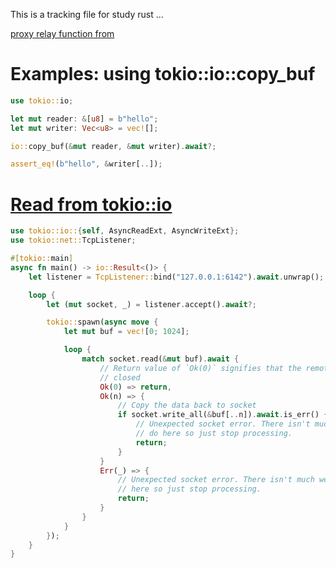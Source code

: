 This is a tracking file for study rust ...

[proxy relay function from](https://github.com/icodesign/proxy-relay/)

# Examples: using tokio::io::copy_buf

```rust
use tokio::io;

let mut reader: &[u8] = b"hello";
let mut writer: Vec<u8> = vec![];

io::copy_buf(&mut reader, &mut writer).await?;

assert_eq!(b"hello", &writer[..]);
```

# [Read from tokio::io](https://skyao.io/learning-tokio/docs/tutorial/io.html)
```rust
use tokio::io::{self, AsyncReadExt, AsyncWriteExt};
use tokio::net::TcpListener;

#[tokio::main]
async fn main() -> io::Result<()> {
    let listener = TcpListener::bind("127.0.0.1:6142").await.unwrap();

    loop {
        let (mut socket, _) = listener.accept().await?;

        tokio::spawn(async move {
            let mut buf = vec![0; 1024];

            loop {
                match socket.read(&mut buf).await {
                    // Return value of `Ok(0)` signifies that the remote has
                    // closed
                    Ok(0) => return,
                    Ok(n) => {
                        // Copy the data back to socket
                        if socket.write_all(&buf[..n]).await.is_err() {
                            // Unexpected socket error. There isn't much we can
                            // do here so just stop processing.
                            return;
                        }
                    }
                    Err(_) => {
                        // Unexpected socket error. There isn't much we can do
                        // here so just stop processing.
                        return;
                    }
                }
            }
        });
    }
}

```